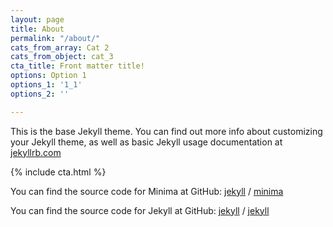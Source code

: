 ```yaml
---
layout: page
title: About
permalink: "/about/"
cats_from_array: Cat 2
cats_from_object: cat_3
cta_title: Front matter title!
options: Option 1
options_1: '1_1'
options_2: ''

---
```

This is the base Jekyll theme. You can find out more info about customizing your Jekyll theme, as well as basic Jekyll usage documentation at [jekyllrb.com](https://jekyllrb.com/)

{% include cta.html %}

You can find the source code for Minima at GitHub:
[jekyll][jekyll-organization] /
[minima](https://github.com/jekyll/minima)

You can find the source code for Jekyll at GitHub:
[jekyll][jekyll-organization] /
[jekyll](https://github.com/jekyll/jekyll)


[jekyll-organization]: https://github.com/jekyll